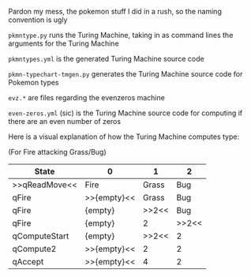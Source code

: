 Pardon my mess, the pokemon stuff I did in a rush, so the naming convention is ugly

`pkmntype.py` runs the Turing Machine, taking in as command lines the
arguments for the Turing Machine

`pkmntypes.yml` is the generated Turing Machine source code

`pkmn-typechart-tmgen.py` generates the Turing Machine source code for Pokemon types

`evz.*` are files regarding the evenzeros machine

`even-zeros.yml` (sic) is the Turing Machine source code for computing if there
are an even number of zeros

Here is a visual explanation of how the Turing Machine computes type:

(For Fire attacking Grass/Bug)

|State|0   |1   |2   |
|-----|----|----|----|
|>>qReadMove<<|Fire|Grass|Bug|
|qFire|>>{empty}<<|Grass|Bug|
|qFire|{empty}|>>2<<|Bug|
|qFire|{empty}|2|>>2<<|
|qComputeStart|{empty}|>>2<<|2|
|qCompute2|>>{empty}<<|2|2|
|qAccept|>>{empty}<<|4|2|

